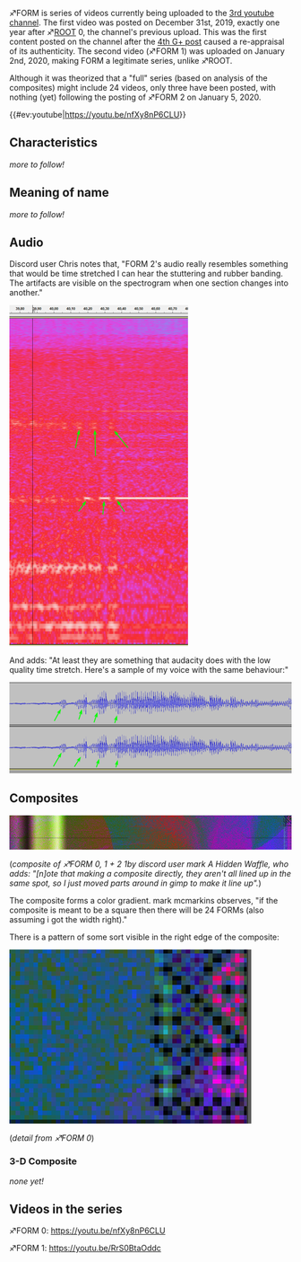 ♐FORM is series of videos currently being uploaded to the [3rd youtube channel](3rd_youtube_channel "wikilink"). The first video was posted on
December 31st, 2019, exactly one year after ♐[ROOT](ROOT "wikilink") 0,
the channel's previous upload. This was the first content posted on the
channel after the [4th G+ post](Google_Plus#G.2B_post_4 "wikilink")
caused a re-appraisal of its authenticity. The second video (♐FORM 1)
was uploaded on January 2nd, 2020, making FORM a legitimate series,
unlike ♐ROOT.

Although it was theorized that a "full" series (based on analysis of the
composites) might include 24 videos, only three have been posted, with
nothing (yet) following the posting of ♐FORM 2 on January 5, 2020.

{{\#ev:youtube|<https://youtu.be/nfXy8nP6CLU>}}

## Characteristics

*more to follow\!*

## Meaning of name

*more to follow\!*

## Audio

Discord user Chris notes that, "FORM 2's audio really resembles
something that would be time stretched I can hear the stuttering and
rubber banding. The artifacts are visible on the spectrogram when one
section changes into another."

![Time\_stretching\_1\_by\_chris.png](Time_stretching_1_by_chris.png)

And adds: "At least they are something that audacity does with the low
quality time stretch. Here's a sample of my voice with the same
behaviour:"

![Time\_stretching\_2\_by\_chris.png](Time_stretching_2_by_chris.png)

## Composites

![Form0+1+2.png](Form0+1+2.png "Form0+1+2.png")

(*composite of ♐FORM 0, 1 + 2 1by discord user mark A Hidden Waffle, who
adds: "\[n\]ote that making a composite directly, they aren't all lined
up in the same spot, so I just moved parts around in gimp to make it
line up".*)

The composite forms a color gradient. mark mcmarkins observes, "if the
composite is meant to be a square then there will be 24 FORMs (also
assuming i got the width right)."

There is a pattern of some sort visible in the right edge of the
composite:

![FORM\_0\_-\_right\_side\_detail.png](FORM_0_-_right_side_detail.png)

(*detail from ♐FORM 0*)

### 3-D Composite

*none yet\!*

## Videos in the series

♐FORM 0: <https://youtu.be/nfXy8nP6CLU>

♐FORM 1: <https://youtu.be/RrS0BtaOddc>
